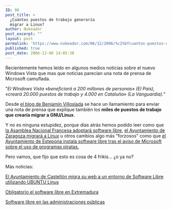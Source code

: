 ```yaml
---
ID: 90
post_title: >
  ¿Cuántos puestos de trabajo generaría
  migrar a Linux?
author: Nukeador
post_excerpt: ""
layout: post
permalink: 'https://www.nukeador.com/06/12/2006/%c2%bfcuantos-puestos-de-trabajo-generaria-migrar-a-linux/'
published: true
post_date: 2006-12-06 14:05:38
---
```

Recientemente hemos leído en algunos medios noticias sobre el nuevo Windows Vista que mas que noticias parecían una nota de prensa de Microsoft camuflada.

"<em>El Windows Vista «beneficiará a 200 millones de personas» (El Pais), «creará 20.000 puestos de trabajo y 4.000 en Cataluña» (La Vanguardia).</em>"

Desde <a title="Bitassa a lloure" href="http://blog.bitassa.cat/arxiu/2006/12/05/633/">el blog de Benjamín Villoslada</a> se hace un llamamiento para enviar una nota de prensa que explique también los <strong>miles de puestos de trabajo que crearía migrar a GNU/Linux</strong>.

Y no es ninguna estupidez, porque días atrás hemos podido leer como que <a title="Barrapunto - La Asamblea Nacional Francesa adopta el software libre" href="http://softlibre.barrapunto.com/softlibre/06/11/24/133257.shtml">la Asamblea Nacional Francesa adoptará software libre</a>, <a title="El Ayuntamiento de Zaragoza migrará a Linux" href="http://www.bandaancha.st/weblogart.php?artid=4350">el Ayuntamiento de Zaragoza migrará a Linux</a> u otros cambios algo más "forzosos" como que <a href="http://www.diariosur.es/prensa/20061122/marbella/estepona-consistorio-instala-software_20061122.html">el Ayuntamiento de Estepona instala software libre tras el aviso de Microsoft sobre el uso de programas piratas.</a>

Pero vamos, que fijo que esto es cosa de 4 frikis... ¿o ya no?

Más noticias:

<a title="Ayuntamiento de Castellon" href="http://www.castello.es/noticias.php?cod=1086"><span class="textogeneral">El Ayuntamiento de Castellón migra su web a un entorno de Software Libre utilizando UBUNTU Linux</span></a>

<a title="Hispalinux" href="http://www.hispalinux.es/node/596">Obligatorio el software libre en Extremadura</a>

<a title="Wikipedia - Sotware libre en las administraciones públicas" href="http://es.wikipedia.org/wiki/Software_libre_en_la_administraci%C3%B3n_p%C3%BAblica">Software libre en las administraciones públicas</a>